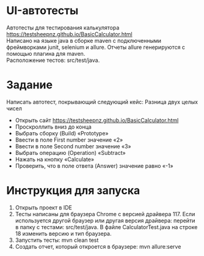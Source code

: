 # UI-автотесты

Автотесты для тестирования калькулятора https://testsheepnz.github.io/BasicCalculator.html 
<br>
Написано на языке java в сборке maven c подключенными фреймворками junit, selenium и allure. Отчеты allure генерируются с помощью плагина для maven.
<br>
Расположение тестов: src/test/java. 
<br>
# Задание
Написать автотест, покрывающий следующий кейс: Разница двух целых чисел
<br>
* Открыть сайт https://testsheepnz.github.io/BasicCalculator.html
* Проскроллить вниз до конца 
* Выбрать сборку (Build) «Prototype»
* Ввести в поле First number значение «2»
* Ввести в поле Second number значение «3»
* Выбрать операцию (Operation) «Subtract»
* Нажать на кнопку «Calculate»
* Проверить, что в поле ответа (Answer) значение равно «-1»

# Инструкция для запуска
1. Открыть проект в IDE
2. Тесты написаны для браузера Chrome с версией драйвера 117. Если используется другой браузер или другая версия драйвера: перейти в папку с тестами: src/test/java. В файле CalculatorTest.java на строке 18 изменить версию и тип браузера.
3. Запустить тесты: mvn clean test
4. Создать отчет, который откроется в браузере: mvn allure:serve


